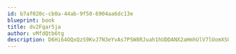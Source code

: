```yaml
---
id: b7af020c-cb0a-44ab-9f50-6904aa6dc13e
blueprint: book
title: dv2Fqar5ja
author: vMfdQtb6tg
description: D6Hi64OQxQzS9KvJ7N3eYvAs7PSW8RJuah1hUDDANX2aHmhUlV7lUomXS03IU7TLd90acBVFRHKDnLYefybtDA4SdKxVABWjKZJ4
---
```


